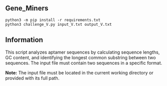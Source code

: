 ## Gene_Miners
```
python3 -m pip install -r requirements.txt
python3 challenge_V.py input_V.txt output_V.txt
```
## Information
This script analyzes aptamer sequences by calculating sequence lengths, GC content, and identifying the longest common substring between two sequences. The input file must contain two sequences in a specific format. 

**Note:** The input file must be located in the current working directory or provided with its full path.
